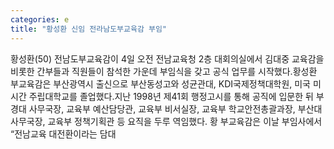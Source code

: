 ```yaml
---
categories: e
title: "황성환 신임 전라남도부교육감 부임"
---
```

황성환(50) 전남도부교육감이 4일 오전 전남교육청 2층 대회의실에서 김대중 교육감을 비롯한 간부들과 직원들이 참석한 가운데 부임식을 갖고 공식 업무를 시작했다.황성환 부교육감은 부산광역시 출신으로 부산동성고와 성균관대, KDI국제정책대학원, 미국 미시간 주립대학교를 졸업했다.지난 1998년 제41회 행정고시를 통해 공직에 입문한 뒤 부경대 사무국장, 교육부 예산담당관, 교육부 비서실장, 교육부 학교안전총괄과장, 부산대 사무국장, 교육부 정책기획관 등 요직을 두루 역임했다. 황 부교육감은 이날 부임사에서 “전남교육 대전환이라는 담대